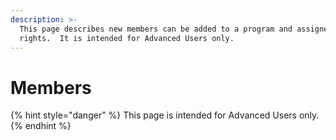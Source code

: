 ```yaml
---
description: >-
  This page describes new members can be added to a program and assigned user
  rights.  It is intended for Advanced Users only.
---
```


# Members

{% hint style="danger" %}
This page is intended for Advanced Users only.
{% endhint %}

